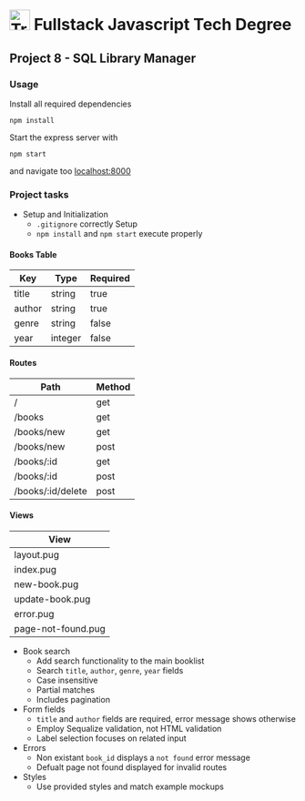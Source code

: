 # <img src="https://i.ibb.co/6FWgBTN/logo.jpg" height="36" alt="Treehouse Logo"> Fullstack Javascript Tech Degree
## Project 8 - SQL Library Manager

### Usage
Install all required dependencies
```
npm install
```
Start the express server with
```
npm start
```
and navigate too [localhost:8000](localhost:8000)

### Project tasks
* Setup and Initialization
    - `.gitignore` correctly Setup
    - `npm install` and `npm start` execute properly
#### Books Table

| Key    | Type    | Required |
|--------|---------|----------|
| title  | string  | true     |
| author | string  | true     |
| genre  | string  | false    |
| year   | integer | false    |

#### Routes

| Path              | Method |
|-------------------|--------|
| /                 | get    |
| /books            | get    |
| /books/new        | get    |
| /books/new        | post   |
| /books/:id        | get    |
| /books/:id        | post   |
| /books/:id/delete | post   |

#### Views

| View               |
|--------------------|
| layout.pug         |
| index.pug          |
| new-book.pug       |
| update-book.pug    |
| error.pug          |
| page-not-found.pug |

* Book search
    - Add search functionality to the main booklist
    - Search `title`, `author`, `genre`, `year` fields
    - Case insensitive
    - Partial matches
    - Includes pagination
* Form fields
    - `title` and `author` fields are required, error message shows otherwise
    - Employ Sequalize validation, not HTML validation
    - Label selection focuses on related input
* Errors
    - Non existant `book_id` displays a `not found` error message
    - Defualt page not found displayed for invalid routes
* Styles
    - Use provided styles and match example mockups